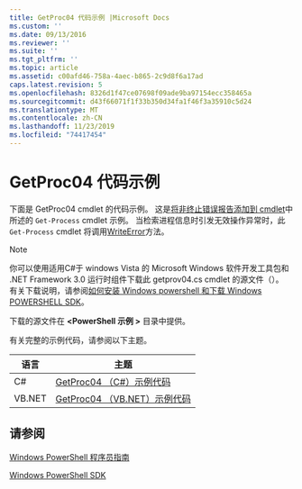 ```yaml
---
title: GetProc04 代码示例 |Microsoft Docs
ms.custom: ''
ms.date: 09/13/2016
ms.reviewer: ''
ms.suite: ''
ms.tgt_pltfrm: ''
ms.topic: article
ms.assetid: c00afd46-758a-4aec-b865-2c9d8f6a17ad
caps.latest.revision: 5
ms.openlocfilehash: 8326d1f47ce07698f09ade9ba97154ecc358465a
ms.sourcegitcommit: d43f66071f1f33b350d34fa1f46f3a35910c5d24
ms.translationtype: MT
ms.contentlocale: zh-CN
ms.lasthandoff: 11/23/2019
ms.locfileid: "74417454"
---
```

# <a name="getproc04-code-samples"></a>GetProc04 代码示例

下面是 GetProc04 cmdlet 的代码示例。 这是[将非终止错误报告添加到 cmdlet](../cmdlet/adding-non-terminating-error-reporting-to-your-cmdlet.md)中所述的 `Get-Process` cmdlet 示例。 当检索进程信息时引发无效操作异常时，此 `Get-Process` cmdlet 将调用[WriteError](/dotnet/api/System.Management.Automation.Cmdlet.WriteError)方法。

> [!NOTE]
> 你可以使用适用C#于 windows Vista 的 Microsoft Windows 软件开发工具包和 .NET Framework 3.0 运行时组件下载此 getprov04.cs cmdlet 的源文件（）。 有关下载说明，请参阅[如何安装 Windows powershell 和下载 Windows POWERSHELL SDK](/powershell/scripting/developer/installing-the-windows-powershell-sdk)。
>
> 下载的源文件在 **\<PowerShell 示例 >** 目录中提供。

有关完整的示例代码，请参阅以下主题。

|语言|主题|
|--------------|-----------|
|C#|[GetProc04 （C#）示例代码](./getproc04-csharp-sample-code.md)|
|VB.NET|[GetProc04 （VB.NET）示例代码](./getproc04-vb-net-sample-code.md)|

## <a name="see-also"></a>请参阅

[Windows PowerShell 程序员指南](./windows-powershell-programmer-s-guide.md)

[Windows PowerShell SDK](../windows-powershell-reference.md)
